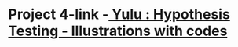 # Project 4-link -[ Yulu : Hypothesis Testing - Illustrations with codes ](https://drive.google.com/file/d/1GQ-Fmt34JfBfsFDHSDfBxNe6ToKppMU_/view)
